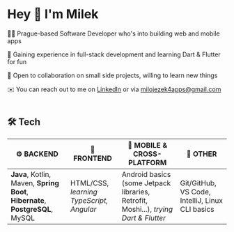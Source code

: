 # Hey 👋 I'm Milek

👨‍💻 Prague-based Software Developer who's into building web and mobile apps

🌱 Gaining experience in full-stack development and learning Dart & Flutter for fun

💪 Open to collaboration on small side projects, willing to learn new things

✉️ You can reach out to me on [LinkedIn](https://www.linkedin.com/in/miloslav-jezek/) or via milojezek4apps@gmail.com
<br/>
<br/>

## 🛠️ Tech 
| ⚙️ BACKEND  | 🎨 FRONTEND | 📱 MOBILE & CROSS-PLATFORM | 🔨 OTHER |
| ------------- | ------------- | ------------- | ------------- | 
| **Java**, Kotlin, Maven, **Spring Boot**, **Hibernate**, **PostgreSQL**, MySQL  | HTML/CSS, _learning TypeScript, Angular_  | Android basics (some Jetpack libraries, Retrofit, Moshi...), _trying Dart & Flutter_ | Git/GitHub, VS Code, IntelliJ, Linux CLI basics | 



<!---
milojezek/milojezek is a ✨ special ✨ repository because its `README.md` (this file) appears on your GitHub profile.
You can click the Preview link to take a look at your changes.
--->

